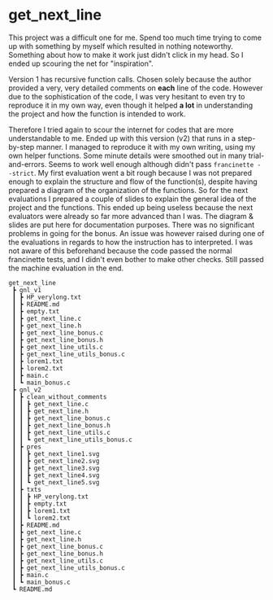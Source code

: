 # get_next_line

This project was a difficult one for me. Spend too much time trying to come up with something by myself which resulted in nothing noteworthy. Something about how to make it work just didn't click in my head. So I ended up scouring the net for "inspiration". 

Version 1 has recursive function calls. Chosen solely because the author provided a very, very detailed comments on **each** line of the code. However due to the sophistication of the code, I was very hesitant to even try to reproduce it in my own way, even though it helped **a lot** in understanding the project and how the function is intended to work.

Therefore I tried again to scour the internet for codes that are more understandable to me. Ended up with this version (v2) that runs in a step-by-step manner. I managed to reproduce it with my own writing, using my own helper functions. Some minute details were smoothed out in many trial-and-errors. Seems to work well enough although didn't pass `francinette --strict`. My first evaluation went a bit rough because I was not prepared enough to explain the structure and flow of the function(s), despite having prepared a diagram of the organization of the functions. So for the next evaluations I prepared a couple of slides to explain the general idea of the project and the functions. This ended up being useless because the next evaluators were already so far more advanced than I was. The diagram & slides are put here for documentation purposes.
There was no significant problems in going for the bonus. An issue was however raised during one of the evaluations in regards to how the instruction has to interpreted. I was not aware of this beforehand because the code passed the normal francinette tests, and I didn't even bother to make other checks. Still passed the machine evaluation in the end.

```
get_next_line
 ┣ gnl_v1
 ┃ ┣ HP_verylong.txt
 ┃ ┣ README.md
 ┃ ┣ empty.txt
 ┃ ┣ get_next_line.c
 ┃ ┣ get_next_line.h
 ┃ ┣ get_next_line_bonus.c
 ┃ ┣ get_next_line_bonus.h
 ┃ ┣ get_next_line_utils.c
 ┃ ┣ get_next_line_utils_bonus.c
 ┃ ┣ lorem1.txt
 ┃ ┣ lorem2.txt
 ┃ ┣ main.c
 ┃ ┗ main_bonus.c
 ┣ gnl_v2
 ┃ ┣ clean_without_comments
 ┃ ┃ ┣ get_next_line.c
 ┃ ┃ ┣ get_next_line.h
 ┃ ┃ ┣ get_next_line_bonus.c
 ┃ ┃ ┣ get_next_line_bonus.h
 ┃ ┃ ┣ get_next_line_utils.c
 ┃ ┃ ┗ get_next_line_utils_bonus.c
 ┃ ┣ pres
 ┃ ┃ ┣ get_next_line1.svg
 ┃ ┃ ┣ get_next_line2.svg
 ┃ ┃ ┣ get_next_line3.svg
 ┃ ┃ ┣ get_next_line4.svg
 ┃ ┃ ┗ get_next_line5.svg
 ┃ ┣ txts
 ┃ ┃ ┣ HP_verylong.txt
 ┃ ┃ ┣ empty.txt
 ┃ ┃ ┣ lorem1.txt
 ┃ ┃ ┗ lorem2.txt
 ┃ ┣ README.md
 ┃ ┣ get_next_line.c
 ┃ ┣ get_next_line.h
 ┃ ┣ get_next_line_bonus.c
 ┃ ┣ get_next_line_bonus.h
 ┃ ┣ get_next_line_utils.c
 ┃ ┣ get_next_line_utils_bonus.c
 ┃ ┣ main.c
 ┃ ┗ main_bonus.c
 ┗ README.md
```
